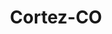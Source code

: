 ---
title: Cortez-CO
slug: cortez-co
f_state:
- cms/state/colorado.md
f_locations:
- cms/payday-loan/cash-advantedge-6605.md
- cms/payday-loan/check-into-cash-11692.md
- cms/payday-loan/qc-financial-services-24786.md
- cms/payday-loan/quick-cash-inc-25017.md
- cms/payday-loan/quik-cash-25360.md
updated-on: '2024-05-30T13:41:28.615Z'
created-on: '2024-05-30T13:41:28.615Z'
published-on: '2024-05-30T13:54:32.469Z'
f_city: Cortez
layout: '[city].html'
tags: city
---